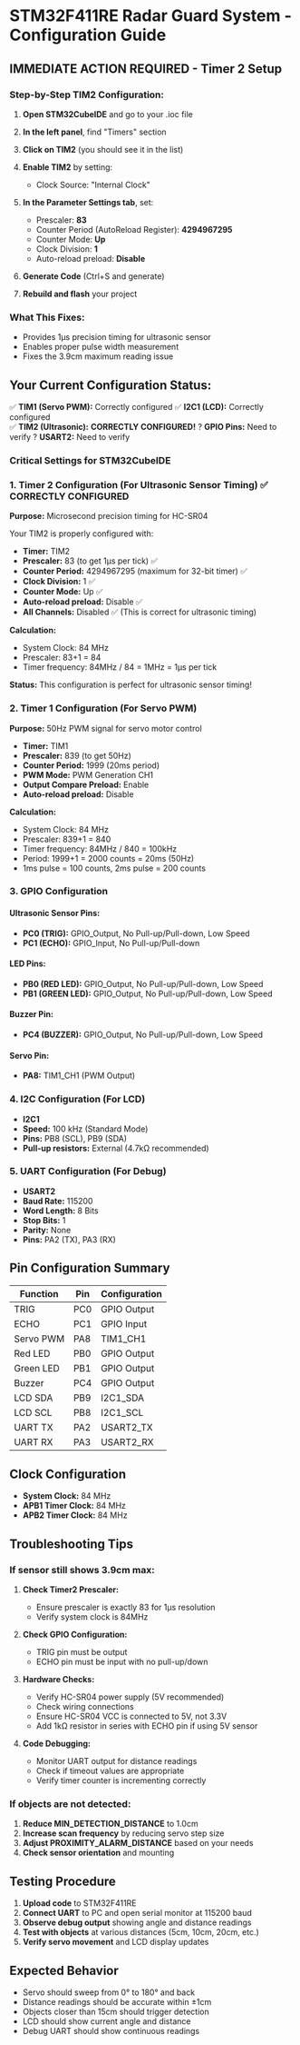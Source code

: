 # STM32F411RE Radar Guard System - Configuration Guide

## IMMEDIATE ACTION REQUIRED - Timer 2 Setup

### Step-by-Step TIM2 Configuration:

1. **Open STM32CubeIDE** and go to your .ioc file
2. **In the left panel**, find "Timers" section
3. **Click on TIM2** (you should see it in the list)
4. **Enable TIM2** by setting:
   - Clock Source: "Internal Clock"
5. **In the Parameter Settings tab**, set:
   - Prescaler: **83**
   - Counter Period (AutoReload Register): **4294967295**
   - Counter Mode: **Up**
   - Clock Division: **1**
   - Auto-reload preload: **Disable**

6. **Generate Code** (Ctrl+S and generate)
7. **Rebuild and flash** your project

### What This Fixes:
- Provides 1µs precision timing for ultrasonic sensor
- Enables proper pulse width measurement
- Fixes the 3.9cm maximum reading issue

## Your Current Configuration Status:

✅ **TIM1 (Servo PWM):** Correctly configured
✅ **I2C1 (LCD):** Correctly configured  
✅ **TIM2 (Ultrasonic):** **CORRECTLY CONFIGURED!**
? **GPIO Pins:** Need to verify
? **USART2:** Need to verify

### Critical Settings for STM32CubeIDE

### 1. Timer 2 Configuration (For Ultrasonic Sensor Timing) ✅ **CORRECTLY CONFIGURED**
**Purpose:** Microsecond precision timing for HC-SR04

Your TIM2 is properly configured with:
- **Timer:** TIM2
- **Prescaler:** 83 (to get 1µs per tick) ✅
- **Counter Period:** 4294967295 (maximum for 32-bit timer) ✅
- **Clock Division:** 1 ✅
- **Counter Mode:** Up ✅
- **Auto-reload preload:** Disable ✅
- **All Channels:** Disabled ✅ (This is correct for ultrasonic timing)

**Calculation:**
- System Clock: 84 MHz
- Prescaler: 83+1 = 84
- Timer frequency: 84MHz / 84 = 1MHz = 1µs per tick

**Status:** This configuration is perfect for ultrasonic sensor timing!

### 2. Timer 1 Configuration (For Servo PWM)
**Purpose:** 50Hz PWM signal for servo motor control

- **Timer:** TIM1
- **Prescaler:** 839 (to get 50Hz)
- **Counter Period:** 1999 (20ms period)
- **PWM Mode:** PWM Generation CH1
- **Output Compare Preload:** Enable
- **Auto-reload preload:** Disable

**Calculation:**
- System Clock: 84 MHz
- Prescaler: 839+1 = 840
- Timer frequency: 84MHz / 840 = 100kHz
- Period: 1999+1 = 2000 counts = 20ms (50Hz)
- 1ms pulse = 100 counts, 2ms pulse = 200 counts

### 3. GPIO Configuration

#### Ultrasonic Sensor Pins:
- **PC0 (TRIG):** GPIO_Output, No Pull-up/Pull-down, Low Speed
- **PC1 (ECHO):** GPIO_Input, No Pull-up/Pull-down

#### LED Pins:
- **PB0 (RED LED):** GPIO_Output, No Pull-up/Pull-down, Low Speed
- **PB1 (GREEN LED):** GPIO_Output, No Pull-up/Pull-down, Low Speed

#### Buzzer Pin:
- **PC4 (BUZZER):** GPIO_Output, No Pull-up/Pull-down, Low Speed

#### Servo Pin:
- **PA8:** TIM1_CH1 (PWM Output)

### 4. I2C Configuration (For LCD)
- **I2C1**
- **Speed:** 100 kHz (Standard Mode)
- **Pins:** PB8 (SCL), PB9 (SDA)
- **Pull-up resistors:** External (4.7kΩ recommended)

### 5. UART Configuration (For Debug)
- **USART2**
- **Baud Rate:** 115200
- **Word Length:** 8 Bits
- **Stop Bits:** 1
- **Parity:** None
- **Pins:** PA2 (TX), PA3 (RX)

## Pin Configuration Summary

| Function | Pin | Configuration |
|----------|-----|---------------|
| TRIG | PC0 | GPIO Output |
| ECHO | PC1 | GPIO Input |
| Servo PWM | PA8 | TIM1_CH1 |
| Red LED | PB0 | GPIO Output |
| Green LED | PB1 | GPIO Output |
| Buzzer | PC4 | GPIO Output |
| LCD SDA | PB9 | I2C1_SDA |
| LCD SCL | PB8 | I2C1_SCL |
| UART TX | PA2 | USART2_TX |
| UART RX | PA3 | USART2_RX |

## Clock Configuration
- **System Clock:** 84 MHz
- **APB1 Timer Clock:** 84 MHz
- **APB2 Timer Clock:** 84 MHz

## Troubleshooting Tips

### If sensor still shows 3.9cm max:

1. **Check Timer2 Prescaler:**
   - Ensure prescaler is exactly 83 for 1µs resolution
   - Verify system clock is 84MHz

2. **Check GPIO Configuration:**
   - TRIG pin must be output
   - ECHO pin must be input with no pull-up/down

3. **Hardware Checks:**
   - Verify HC-SR04 power supply (5V recommended)
   - Check wiring connections
   - Ensure HC-SR04 VCC is connected to 5V, not 3.3V
   - Add 1kΩ resistor in series with ECHO pin if using 5V sensor

4. **Code Debugging:**
   - Monitor UART output for distance readings
   - Check if timeout values are appropriate
   - Verify timer counter is incrementing correctly

### If objects are not detected:

1. **Reduce MIN_DETECTION_DISTANCE** to 1.0cm
2. **Increase scan frequency** by reducing servo step size
3. **Adjust PROXIMITY_ALARM_DISTANCE** based on your needs
4. **Check sensor orientation** and mounting

## Testing Procedure

1. **Upload code** to STM32F411RE
2. **Connect UART** to PC and open serial monitor at 115200 baud
3. **Observe debug output** showing angle and distance readings
4. **Test with objects** at various distances (5cm, 10cm, 20cm, etc.)
5. **Verify servo movement** and LCD display updates

## Expected Behavior

- Servo should sweep from 0° to 180° and back
- Distance readings should be accurate within ±1cm
- Objects closer than 15cm should trigger detection
- LCD should show current angle and distance
- Debug UART should show continuous readings
